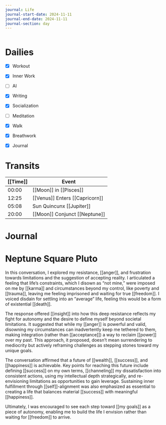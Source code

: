 ```yaml
---
journal: Life
journal-start-date: 2024-11-11
journal-end-date: 2024-11-11
journal-section: day
---
```


```calendar-nav
```

# Dailies

- [x] Workout
- [x] Inner Work
- [ ] AI
- [x] Writing
- [x] Socialization
- [ ] Meditation
- [x] Walk
- [x] Breathwork
- [x] Journal


# Transits

| [[Time]] | Event |
|------|-------|
| 00:00 | [[Moon]] in [[Pisces]] |
| 12:25 | [[Venus]] Enters [[Capricorn]] |
| 05:08 | Sun Quincunx [[Jupiter]] |
| 20:00 | [[Moon]] Conjunct [[Neptune]] |



# Journal

# Neptune Square Pluto
In this conversation, I explored my resistance, [[anger]], and frustration towards limitations and the suggestion of accepting reality. I articulated a feeling that life’s constraints, which I disown as “not mine,” were imposed on me by [[karma]] and circumstances beyond my control, like poverty and [[trauma]], leaving me feeling imprisoned and waiting for true [[freedom]]. I voiced disdain for settling into an “average” life, feeling this would be a form of existential [[death]].

The response offered [[insight]] into how this deep resistance reflects my fight for autonomy and the desire to define myself beyond societal limitations. It suggested that while my [[anger]] is powerful and valid, disowning my circumstances can inadvertently keep me tethered to them, making integration (rather than [[acceptance]]) a way to reclaim [[power]] over my past. This approach, it proposed, doesn’t mean surrendering to mediocrity but actively reframing challenges as stepping stones toward my unique goals.

The conversation affirmed that a future of [[wealth]], [[success]], and [[happiness]] is achievable. Key points for reaching this future include defining [[success]] on my own terms, [[channeling]] my dissatisfaction into consistent actions, using my intellectual depth strategically, and re-envisioning limitations as opportunities to gain leverage. Sustaining inner fulfillment through [[self]]-alignment was also emphasized as essential to creating a life that balances material [[success]] with meaningful [[happiness]].

Ultimately, I was encouraged to see each step toward [[my goals]] as a piece of autonomy, enabling me to build the life I envision rather than waiting for [[freedom]] to arrive.

